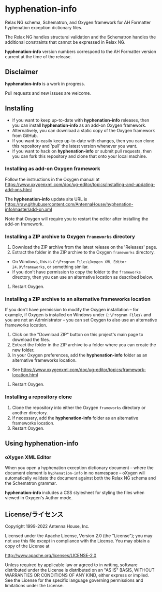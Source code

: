 # hyphenation-info


Relax NG schema, Schematron, and Oxygen framework for AH Formatter hyphenation exception dictionary files.

The Relax NG handles structural validation and the
Schematron handles the additional constraints that cannot be
expressed in Relax NG.

**hyphenation-info** version numbers correspond to the AH Formatter version current at the time of the release.

## Disclaimer

**hyphenation-info** is a work in progress.

Pull requests and new issues are welcome.

## Installing

* If you want to keep up-to-date with **hyphenation-info** releases, then you can install **hyphenation-info** as an add-on Oxygen framework.
* Alternatively, you can download a static copy of the Oxygen framework from GitHub.
* If you want to easily keep up-to-date with changes, then you can clone this repository and 'pull' the latest version whenever you want.
* If you want to hack on **hyphenation-info** or submit pull requests, then you can fork this repository and clone that onto your local machine.

### Installing as add-on Oxygen framework

Follow the instructions in the Oxygen manual at https://www.oxygenxml.com/doc/ug-editor/topics/installing-and-updating-add-ons.html

The **hyphenation-info** update site URL is https://raw.githubusercontent.com/AntennaHouse/hyphenation-info/master/add-on.xml

Note that Oxygen will require you to restart the editor after installing the add-on framework.

### Installing a ZIP archive to Oxygen `frameworks` directory

1. Download the ZIP archive from the latest release on the 'Releases' page.
1. Extract the folder in the ZIP archive to the Oxygen `frameworks` directory.
 - On Windows, this is `C:\Program Files\Oxygen XML Editor 24.0\frameworks`, or something similar.
 - If you don't have permission to copy the folder to the `frameworks` directory, then you can use an alternative location as described below.
1. Restart Oxygen.

### Installing a ZIP archive to an alternative frameworks location

If you don't have permission to modify the Oxygen installation – for example, if Oxygen is installed on Windows under `C:\Program Files\` and you are not an Administrator – you can set Oxygen to also use an alternative frameworks location.

1. Click on the "Download ZIP" button on this project's main page to download the files.
1. Extract the folder in the ZIP archive to a folder where you can create the new folder.
1. In your Oxygen preferences, add the **hyphenation-info** folder as an alternative frameworks location.
 - See https://www.oxygenxml.com/doc/ug-editor/topics/framework-location.html
1. Restart Oxygen.

### Installing a repository clone

1. Clone the repository into either the Oxygen `frameworks` directory or another directory.
2. If necessary, add the **hyphenation-info** folder as an alternative frameworks location.
3. Restart Oxygen.

## Using **hyphenation-info**

### oXygen XML Editor

When you open a hyphenation exception dictionary document – where the document element is `hyphenation-info` in no namespace – oXygen will automatically validate the document against both the Relax NG schema and the Schematron grammar.

**hyphenation-info** includes a CSS stylesheet for styling the files when viewed in Oxygen's Author mode.

## License/ライセンス


Copyright 1999-2022 Antenna House, Inc.

Licensed under the Apache License, Version 2.0 (the "License");
you may not use this file except in compliance with the License.
You may obtain a copy of the License at

http://www.apache.org/licenses/LICENSE-2.0

Unless required by applicable law or agreed to in writing, software
distributed under the License is distributed on an "AS IS" BASIS,
WITHOUT WARRANTIES OR CONDITIONS OF ANY KIND, either express or implied.
See the License for the specific language governing permissions and
limitations under the License.
